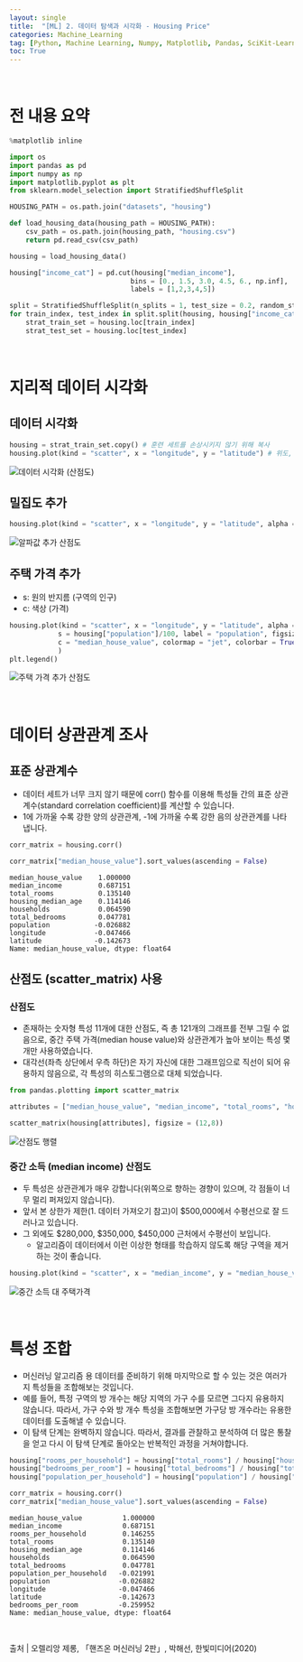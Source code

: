 ```yaml
---
layout: single
title:  "[ML] 2. 데이터 탐색과 시각화 - Housing Price"
categories: Machine_Learning
tag: [Python, Machine Learning, Numpy, Matplotlib, Pandas, SciKit-Learn]
toc: True
---
```


<br>

# 전 내용 요약

```python
%matplotlib inline  

import os
import pandas as pd
import numpy as np
import matplotlib.pyplot as plt
from sklearn.model_selection import StratifiedShuffleSplit

HOUSING_PATH = os.path.join("datasets", "housing")

def load_housing_data(housing_path = HOUSING_PATH):
    csv_path = os.path.join(housing_path, "housing.csv")
    return pd.read_csv(csv_path)

housing = load_housing_data()

housing["income_cat"] = pd.cut(housing["median_income"],
                              bins = [0., 1.5, 3.0, 4.5, 6., np.inf],
                              labels = [1,2,3,4,5])

split = StratifiedShuffleSplit(n_splits = 1, test_size = 0.2, random_state = 42)
for train_index, test_index in split.split(housing, housing["income_cat"]):
    strat_train_set = housing.loc[train_index]
    strat_test_set = housing.loc[test_index]
```
<br>

# 지리적 데이터 시각화

## 데이터 시각화


```python
housing = strat_train_set.copy() # 훈련 세트를 손상시키지 않기 위해 복사
housing.plot(kind = "scatter", x = "longitude", y = "latitude") # 위도, 경도를 이용하여 산점도 제작
```

    
![데이터 시각화 (산점도)](../../images/2023-01-08-Housing_Data_Analysis/scatterplot.png)
    

## 밀집도 추가


```python
housing.plot(kind = "scatter", x = "longitude", y = "latitude", alpha = 0.1)
```
    
![알파값 추가 산점도](../../images/2023-01-08-Housing_Data_Analysis/scatterplot_with_alpha.png)
    

## 주택 가격 추가
* s: 원의 반지름 (구역의 인구)
* c: 색상 (가격)


```python
housing.plot(kind = "scatter", x = "longitude", y = "latitude", alpha = 0.1,
            s = housing["population"]/100, label = "population", figsize = (10,7),
            c = "median_house_value", colormap = "jet", colorbar = True,
            )
plt.legend()
```

![주택 가격 추가 산점도](../../images/2023-01-08-Housing_Data_Analysis/scatterplot_with_house_value.png)
    

<br>

# 데이터 상관관계 조사

## 표준 상관계수
* 데이터 세트가 너무 크지 않기 때문에 corr() 함수를 이용해 특성들 간의 표준 상관계수(standard correlation coefficient)를 계산할 수 있습니다.
* 1에 가까울 수록 강한 양의 상관관계, -1에 가까울 수록 강한 음의 상관관계를 나타냅니다.


```python
corr_matrix = housing.corr()

corr_matrix["median_house_value"].sort_values(ascending = False)
```

    median_house_value    1.000000
    median_income         0.687151
    total_rooms           0.135140
    housing_median_age    0.114146
    households            0.064590
    total_bedrooms        0.047781
    population           -0.026882
    longitude            -0.047466
    latitude             -0.142673
    Name: median_house_value, dtype: float64



## 산점도 (scatter_matrix) 사용

### 산점도
* 존재하는 숫자형 특성 11개에 대한 산점도, 즉 총 121개의 그래프를 전부 그릴 수 없음으로, 중간 주택 가격(median house value)와 상관관계가 높아 보이는 특성 몇 개만 사용하였습니다.
* 대각선(좌측 상단에서 우측 하단)은 자기 자신에 대한 그래프임으로 직선이 되어 유용하지 않음으로, 각 특성의 히스토그램으로 대체 되었습니다.


```python
from pandas.plotting import scatter_matrix

attributes = ["median_house_value", "median_income", "total_rooms", "housing_median_age"]

scatter_matrix(housing[attributes], figsize = (12,8))
```
    
![산점도 행렬](../../images/2023-01-08-Housing_Data_Analysis/scatterplot_matrix.png)
    


### 중간 소득 (median income) 산점도
* 두 특성은 상관관계가 매우 강합니다(위쪽으로 향하는 경향이 있으며, 각 점들이 너무 멀리 퍼져있지 않습니다).
* 앞서 본 상한가 제한(1. 데이터 가져오기 참고)이 $500,000에서 수평선으로 잘 드러나고 있습니다.
* 그 외에도 $280,000, $350,000, $450,000 근처에서 수평선이 보입니다.
  * 알고리즘이 데이터에서 이런 이상한 형태를 학습하지 않도록 해당 구역을 제거하는 것이 좋습니다.


```python
housing.plot(kind = "scatter", x = "median_income", y = "median_house_value", alpha = 0.1)
```

    
![중간 소득 대 주택가격](../../images/2023-01-08-Housing_Data_Analysis/median_income_median_house_value.png)
    

<br>

# 특성 조합
* 머신러닝 알고리즘 용 데이터를 준비하기 위해 마지막으로 할 수 있는 것은 여러가지 특성들을 조합해보는 것입니다.
* 예를 들어, 특정 구역의 방 개수는 해당 지역의 가구 수를 모르면 그다지 유용하지 않습니다. 따라서, 가구 수와 방 개수 특성을 조합해보면 가구당 방 개수라는 유용한 데이터를 도출해낼 수 있습니다.
* 이 탐색 단계는 완벽하지 않습니다. 따라서, 결과를 관찰하고 분석하여 더 많은 통찰을 얻고 다시 이 탐색 단계로 돌아오는 반복적인 과정을 거쳐야합니다.


```python
housing["rooms_per_household"] = housing["total_rooms"] / housing["households"] # 가구 당 방개수
housing["bedrooms_per_room"] = housing["total_bedrooms"] / housing["total_rooms"] # 방 당 침대수 (침대/방 비율)
housing["population_per_household"] = housing["population"] / housing["households"] # 가구당 인원수

corr_matrix = housing.corr()
corr_matrix["median_house_value"].sort_values(ascending = False)
```

    median_house_value          1.000000
    median_income               0.687151
    rooms_per_household         0.146255
    total_rooms                 0.135140
    housing_median_age          0.114146
    households                  0.064590
    total_bedrooms              0.047781
    population_per_household   -0.021991
    population                 -0.026882
    longitude                  -0.047466
    latitude                   -0.142673
    bedrooms_per_room          -0.259952
    Name: median_house_value, dtype: float64

<br>

출처 | 오렐리앙 제롱, 「핸즈온 머신러닝 2판」, 박해선, 한빛미디어(2020)